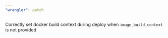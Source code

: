 ```yaml
---
"wrangler": patch
---
```


Correctly set docker build context during deploy when `image_build_context` is not provided
